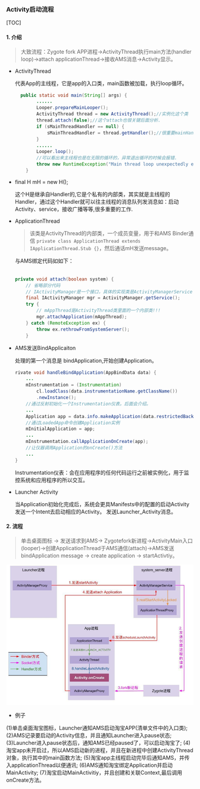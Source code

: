 ### Activity启动流程

[TOC]

#### 1. 介绍

>  大致流程：Zygote fork APP进程->ActivityThread执行main方法(handler loop)->attach applicationThread->接收AMS消息->Activity显示。

- ActivityThread

  代表App的主线程，它是app的入口类，main函数被加载，执行loop循环。

  ```java
    public static void main(String[] args) {
          ......
          Looper.prepareMainLooper();
          ActivityThread thread = new ActivityThread();//实例化这个类
          thread.attach(false);//这个attach也很关键后面分析.
          if (sMainThreadHandler == null) {
              sMainThreadHandler = thread.getHandler();//很重要mainHandler用于处理UI线程的各种信息
          }
          ......
          Looper.loop();
          //可以看出来主线程也是在无限的循环的，异常退出循环的时候会报错.
          throw new RuntimeException("Main thread loop unexpectedly exited");
      }
  ```

  

- final H mH = new H();

  这个H是继承自Handler的,它是个私有的内部类，其实就是主线程的Handler，通过这个Handler就可以往主线程的消息队列发消息如：启动Activity、service，接收广播等等,很多重要的工作.

- ApplicationThread

  > 该类是ActivityThread的内部类，一个成员变量，用于和AMS Binder通信 `private class ApplicationThread extends IApplicationThread.Stub {}`，然后通话mH发送message。

  与AMS绑定代码如如下：

  ```java
  
  private void attach(boolean system) {
      // 省略部分代码
      // IActivityManager是一个接口，具体的实现类是ActivityManagerService
      final IActivityManager mgr = ActivityManager.getService();
      try {
          // mAppThread是ActivityThread类里面的一个内部类!!!
          mgr.attachApplication(mAppThread);
      } catch (RemoteException ex) {
          throw ex.rethrowFromSystemServer();
      }
  ```

- AMS发送BindApplicaiton

  处理的第一个消息是 bindApplication,开始创建Application。

  ```java
  rivate void handleBindApplication(AppBindData data) {
      ...
      mInstrumentation = (Instrumentation)
          cl.loadClass(data.instrumentationName.getClassName())
          .newInstance();
      //通过反射初始化一个Instrumentation仪表。后面会介绍。
      ...
      Application app = data.info.makeApplication(data.restrictedBackupMode, null);
      //通过LoadedApp命令创建Application实例
      mInitialApplication = app;
      ...
      mInstrumentation.callApplicationOnCreate(app);
      //让仪器调用Application的onCreate()方法
      ...
  }
  ```

  Instrumentation仪表：会在应用程序的任何代码运行之前被实例化，用于监控系统和应用程序的所以交互。

- Launcher Activity

  当Application初始化完成后，系统会更具Manifests中的配置的启动Activity发送一个Intent去启动相应的Activity。 发送Launcher_Activity消息。

#### 2. 流程

> 单击桌面图标 -> 发送请求到AMS-> Zygotefork新进程->ActivityMain入口(looper)->创建ApplicationThread于AMS通信(attach)->AMS发送bindApplication message -> create application -> startActivtiy。

 ![activity_start](images/activity_start.jpg)

-  例子

(1)单击桌面淘宝图标，Launcher通知AMS启动淘宝APP(清单文件中的入口类);
(2)AMS记录要启动的Activity信息，并且通知Launcher进入pause状态;
(3)Launcher进入pause状态后，通知AMS已经paused了，可以启动淘宝了;
(4)淘宝app未开启过，所以AMS启动新的进程，并且在新进程中创建ActivityThread对象，执行其中的main函数方法;
(5)淘宝app主线程启动完毕后通知AMS，并传入applicationThread以便通讯;
(6)AMS通知淘宝绑定Application并启动MainActivity;
(7)淘宝启动MainActivitiy，并且创建和关联Context,最后调用onCreate方法。